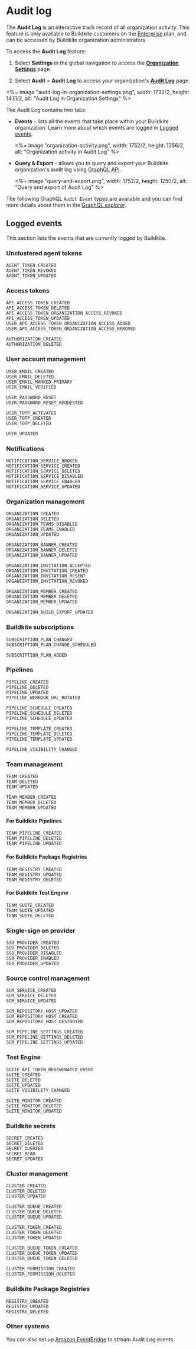 # Audit log

The **Audit Log** is an interactive track record of all organization activity. This feature is only available to Buildkite customers on the [Enterprise](https://buildkite.com/pricing) plan, and can be accessed by Buildkite organization administrators.

To access the **Audit Log** feature:

1. Select **Settings** in the global navigation to access the [**Organization Settings**](https://buildkite.com/organizations/~/settings) page.

1. Select **Audit** > **Audit Log** to access your organization's [**Audit Log**](https://buildkite.com/organizations/~/audit-log) page.

<%= image "audit-log-in-organization-settings.png", width: 1732/2, height: 1431/2, alt: "Audit Log in Organization Settings" %>

The Audit Log contains two tabs:

- **Events** - lists all the events that take place within your Buildkite organization. Learn more about which events are logged in [Logged events](#logged-events).

    <%= image "organization-activity.png", width: 1752/2, height: 1356/2, alt: "Organization activity in Audit Log" %>

- **Query & Export** - allows you to query and export your Buildkite organization's audit log using [GraphQL API](/docs/graphql-api).

    <%= image "query-and-export.png", width: 1752/2, height: 1250/2, alt: "Query and export of Audit Log" %>

The following GraphQL `Audit Event` types are available and you can find more details about them in the [GraphQL explorer](/docs/apis/graphql-api#getting-started).

## Logged events

This section lists the events that are currently logged by Buildkite.

### Unclustered agent tokens

```
AGENT_TOKEN_CREATED
AGENT_TOKEN_REVOKED
AGENT_TOKEN_UPDATED
```

### Access tokens

```
API_ACCESS_TOKEN_CREATED
API_ACCESS_TOKEN_DELETED
API_ACCESS_TOKEN_ORGANIZATION_ACCESS_REVOKED
API_ACCESS_TOKEN_UPDATED
USER_API_ACCESS_TOKEN_ORGANIZATION_ACCESS_ADDED
USER_API_ACCESS_TOKEN_ORGANIZATION_ACCESS_REMOVED

AUTHORIZATION_CREATED
AUTHORIZATION_DELETED
```

### User account management

```
USER_EMAIL_CREATED
USER_EMAIL_DELETED
USER_EMAIL_MARKED_PRIMARY
USER_EMAIL_VERIFIED

USER_PASSWORD_RESET
USER_PASSWORD_RESET_REQUESTED

USER_TOTP_ACTIVATED
USER_TOTP_CREATED
USER_TOTP_DELETED

USER_UPDATED
```

### Notifications

```
NOTIFICATION_SERVICE_BROKEN
NOTIFICATION_SERVICE_CREATED
NOTIFICATION_SERVICE_DELETED
NOTIFICATION_SERVICE_DISABLED
NOTIFICATION_SERVICE_ENABLED
NOTIFICATION_SERVICE_UPDATED
```

### Organization management

```
ORGANIZATION_CREATED
ORGANIZATION_DELETED
ORGANIZATION_TEAMS_DISABLED
ORGANIZATION_TEAMS_ENABLED
ORGANIZATION_UPDATED

ORGANIZATION_BANNER_CREATED
ORGANIZATION_BANNER_DELETED
ORGANIZATION_BANNER_UPDATED

ORGANIZATION_INVITATION_ACCEPTED
ORGANIZATION_INVITATION_CREATED
ORGANIZATION_INVITATION_RESENT
ORGANIZATION_INVITATION_REVOKED

ORGANIZATION_MEMBER_CREATED
ORGANIZATION_MEMBER_DELETED
ORGANIZATION_MEMBER_UPDATED

ORGANIZATION_BUILD_EXPORT_UPDATED
```

### Buildkite subscriptions

```
SUBSCRIPTION_PLAN_CHANGED
SUBSCRIPTION_PLAN_CHANGE_SCHEDULED

SUBSCRIPTION_PLAN_ADDED
```

### Pipelines

```
PIPELINE_CREATED
PIPELINE_DELETED
PIPELINE_UPDATED
PIPELINE_WEBHOOK_URL_ROTATED

PIPELINE_SCHEDULE_CREATED
PIPELINE_SCHEDULE_DELETED
PIPELINE_SCHEDULE_UPDATED

PIPELINE_TEMPLATE_CREATED
PIPELINE_TEMPLATE_DELETED
PIPELINE_TEMPLATE_UPDATED

PIPELINE_VISIBILITY_CHANGED
```

### Team management

```
TEAM_CREATED
TEAM_DELETED
TEAM_UPDATED

TEAM_MEMBER_CREATED
TEAM_MEMBER_DELETED
TEAM_MEMBER_UPDATED
```

#### For Buildkite Pipelines

```
TEAM_PIPELINE_CREATED
TEAM_PIPELINE_DELETED
TEAM_PIPELINE_UPDATED
```

#### For Buildkite Package Registries

```
TEAM_REGISTRY_CREATED
TEAM_REGISTRY_UPDATED
TEAM_REGISTRY_DELETED
```

#### For Buildkite Test Engine

```
TEAM_SUITE_CREATED
TEAM_SUITE_UPDATED
TEAM_SUITE_DELETED
```

### Single-sign on provider

```
SSO_PROVIDER_CREATED
SSO_PROVIDER_DELETED
SSO_PROVIDER_DISABLED
SSO_PROVIDER_ENABLED
SSO_PROVIDER_UPDATED
```

### Source control management

```
SCM_SERVICE_CREATED
SCM_SERVICE_DELETED
SCM_SERVICE_UPDATED

SCM_REPOSITORY_HOST_UPDATED
SCM_REPOSITORY_HOST_CREATED
SCM_REPOSITORY_HOST_DESTROYED

SCM_PIPELINE_SETTINGS_CREATED
SCM_PIPELINE_SETTINGS_DELETED
SCM_PIPELINE_SETTINGS_UPDATED
```

### Test Engine

```
SUITE_API_TOKEN_REGENERATED_EVENT
SUITE_CREATED
SUITE_DELETED
SUITE_UPDATED
SUITE_VISIBILITY_CHANGED

SUITE_MONITOR_CREATED
SUITE_MONITOR_DELETED
SUITE_MONITOR_UPDATED
```

### Buildkite secrets

```
SECRET_CREATED
SECRET_DELETED
SECRET_QUERIED
SECRET_READ
SECRET_UPDATED
```

### Cluster management

```
CLUSTER_CREATED
CLUSTER_DELETED
CLUSTER_UPDATED

CLUSTER_QUEUE_CREATED
CLUSTER_QUEUE_DELETED
CLUSTER_QUEUE_UPDATED

CLUSTER_TOKEN_CREATED
CLUSTER_TOKEN_DELETED
CLUSTER_TOKEN_UPDATED

CLUSTER_QUEUE_TOKEN_CREATED
CLUSTER_QUEUE_TOKEN_UPDATED
CLUSTER_QUEUE_TOKEN_DELETED

CLUSTER_PERMISSION_CREATED
CLUSTER_PERMISSION_DELETED
```

### Buildkite Package Registries

```
REGISTRY_CREATED
REGISTRY_UPDATED
REGISTRY_DELETED
```

### Other systems

You can also set up [Amazon EventBridge](/docs/pipelines/integrations/observability/amazon-eventbridge) to stream Audit Log events.
